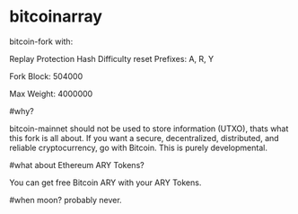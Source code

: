 # bitcoinarray

bitcoin-fork with:

Replay Protection
Hash Difficulty reset
Prefixes: A, R, Y 

Fork Block: 504000

Max Weight: 4000000

#why?

bitcoin-mainnet should not be used to store information (UTXO), thats what this fork is all about. If you want a secure, decentralized, distributed, and reliable cryptocurrency, go with Bitcoin. This is purely developmental.

#what about Ethereum ARY Tokens?

You can get free Bitcoin ARY with your ARY Tokens.

#when moon?
probably never.

